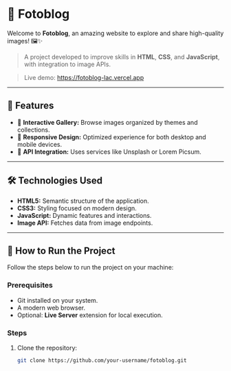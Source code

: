 # 📸 Fotoblog

Welcome to **Fotoblog**, an amazing website to explore and share high-quality images! 🖼️✨

> A project developed to improve skills in **HTML**, **CSS**, and **JavaScript**, with integration to image APIs.

> Live demo: https://fotoblog-lac.vercel.app

---

## 🌟 Features

- 📂 **Interactive Gallery:** Browse images organized by themes and collections.
- 🎨 **Responsive Design:** Optimized experience for both desktop and mobile devices.
- 🚀 **API Integration:** Uses services like Unsplash or Lorem Picsum.

---

## 🛠️ Technologies Used

- **HTML5:** Semantic structure of the application.
- **CSS3:** Styling focused on modern design.
- **JavaScript:** Dynamic features and interactions.
- **Image API:** Fetches data from image endpoints.

---

## 🚀 How to Run the Project

Follow the steps below to run the project on your machine:

### Prerequisites

- Git installed on your system.
- A modern web browser.
- Optional: **Live Server** extension for local execution.

### Steps

1. Clone the repository:
   ```bash
   git clone https://github.com/your-username/fotoblog.git
